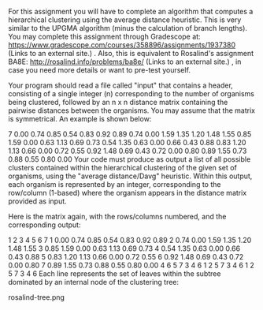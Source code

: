 For this assignment you will have to complete an algorithm that computes a hierarchical clustering using the average distance heuristic.  This is very similar to the UPGMA algorithm (minus the calculation of branch lengths).  You may complete this assignment through Gradescope at: https://www.gradescope.com/courses/358896/assignments/1937380 (Links to an external site.) .  Also, this is equivalent to Rosalind's assignment BA8E: http://rosalind.info/problems/ba8e/ (Links to an external site.) , in case you need more details or want to pre-test yourself.

Your program should read a file called "input" that contains a header, consisting of a single integer (n) corresponding to the number of organisms being clustered, followed by an n x n distance matrix containing the pairwise distances between the organisms.  You may assume that the matrix is symmetrical.  An example is shown below:

7
0.00 0.74 0.85 0.54 0.83 0.92 0.89
0.74 0.00 1.59 1.35 1.20 1.48 1.55
0.85 1.59 0.00 0.63 1.13 0.69 0.73
0.54 1.35 0.63 0.00 0.66 0.43 0.88
0.83 1.20 1.13 0.66 0.00 0.72 0.55
0.92 1.48 0.69 0.43 0.72 0.00 0.80
0.89 1.55 0.73 0.88 0.55 0.80 0.00
Your code must produce as output a list of all possible clusters contained within the hierarchical clustering of the given set of organisms, using the "average distance/Davg" heuristic.  Within this output, each organism is represented by an integer, corresponding to the row/column (1-based) where the organism appears in the distance matrix provided as input.

Here is the matrix again, with the rows/columns numbered, and the corresponding output:

1    2    3    4    5    6    7
1  0.00 0.74 0.85 0.54 0.83 0.92 0.89
2  0.74 0.00 1.59 1.35 1.20 1.48 1.55
3  0.85 1.59 0.00 0.63 1.13 0.69 0.73
4  0.54 1.35 0.63 0.00 0.66 0.43 0.88
5  0.83 1.20 1.13 0.66 0.00 0.72 0.55
6  0.92 1.48 0.69 0.43 0.72 0.00 0.80
7  0.89 1.55 0.73 0.88 0.55 0.80 0.00
4 6
5 7
3 4 6
1 2
5 7 3 4 6
1 2 5 7 3 4 6
Each line represents the set of leaves within the subtree dominated by an internal node of the clustering tree:

rosalind-tree.png
